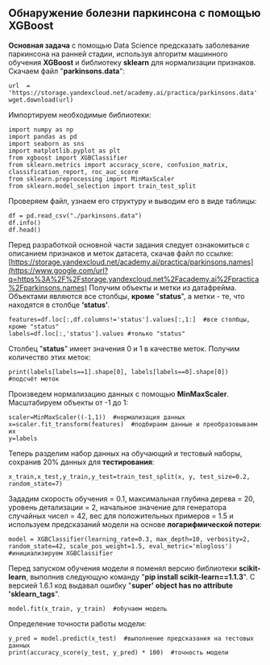 ## Обнаружение болезни паркинсона с помощью XGBoost
**Основная задача**  с помощью Data Science предсказать заболевание паркинсона на ранней стадии, используя алгоритм машинного обучения  **XGBoost**  и библиотеку  **sklearn**  для нормализации признаков.
Скачаем файл "**parkinsons.data**":

    url  =  'https://storage.yandexcloud.net/academy.ai/practica/parkinsons.data'
    wget.download(url)
Импортируем необходимые библиотеки:

    import numpy as np
    import pandas as pd
    import seaborn as sns
    import matplotlib.pyplot as plt
    from xgboost import XGBClassifier
    from sklearn.metrics import accuracy_score, confusion_matrix, classification_report, roc_auc_score
    from sklearn.preprocessing import MinMaxScaler
    from sklearn.model_selection import train_test_split
Проверяем файл, узнаем его структуру и выводим его в виде таблицы:

    df = pd.read_csv("./parkinsons.data")
    df.info()
    df.head()
Перед разработкой основной части задания следует ознакомиться с описанием признаков и меток датасета, скачав файл по ссылке: [https://storage.yandexcloud.net/academy.ai/practica/parkinsons.names](https://www.google.com/url?q=https%3A%2F%2Fstorage.yandexcloud.net%2Facademy.ai%2Fpractica%2Fparkinsons.names)
Получим объекты и метки из датафрейма. Объектами являются все столбцы, **кроме** "**status**", а метки - те, что находятся в столбце **‘status’**.

    features=df.loc[:,df.columns!='status'].values[:,1:]  #все столбцы, кроме "status"
    labels=df.loc[:,'status'].values #только "status"
Столбец "**status**" имеет значения 0 и 1 в качестве меток. Получим количество этих меток:

    print(labels[labels==1].shape[0], labels[labels==0].shape[0])  #подсчёт меток
Произведем нормализацию данных с помощью **MinMaxScaler**. Масштабируем объекты от -1 до 1:

    scaler=MinMaxScaler((-1,1))  #нормализация данных
    x=scaler.fit_transform(features)  #подбираем данные и преобразовываем их
    y=labels
Теперь разделим набор данных на обучающий и тестовый наборы, сохранив 20% данных для **тестирования**:

    x_train,x_test,y_train,y_test=train_test_split(x, y, test_size=0.2, random_state=7)
Зададим скорость обучения = 0.1, максимальная глубина дерева = 20, уровень детализации = 2, начальное значение для генератора случайных чисел = 42, вес для положительных примеров = 1.5 и используем предсказаний модели на основе **логарифмической потери**:

    model = XGBClassifier(learning_rate=0.3, max_depth=10, verbosity=2, random_state=42, scale_pos_weight=1.5, eval_metric='mlogloss')  #инициализируем XGBClassifier
Перед запуском обучения модели я поменял версию библиотеки **scikit-learn**, выполнив следующую команду "**pip install scikit-learn==1.1.3**". С версией 1.6.1 код выдавал ошибку "**super' object has no attribute '**sklearn_tags****".

    model.fit(x_train, y_train)  #обучаем модель
Определение точности работы модели:

    y_pred = model.predict(x_test)  #выполнение предсказания на тестовых данных
    print(accuracy_score(y_test, y_pred) * 100)  #точность модели